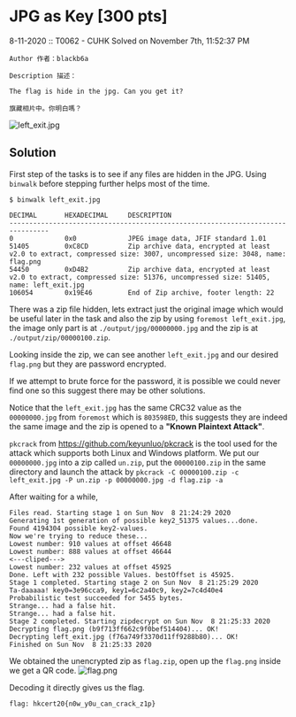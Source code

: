 # JPG as Key [300 pts]

8-11-2020 :: T0062 - CUHK
Solved on November 7th, 11:52:37 PM

```
Author 作者：blackb6a

Description 描述：

The flag is hide in the jpg. Can you get it?

旗藏相片中。你明白嗎？
```
![left_exit.jpg](https://www.dropbox.com/s/635rgfekwme4st5/left_exit.jpg?dl=0&raw=1)
## Solution
First step of the tasks is to see if any files are hidden in the JPG. Using `binwalk` before stepping further helps most of the time.
```
$ binwalk left_exit.jpg

DECIMAL       HEXADECIMAL     DESCRIPTION
--------------------------------------------------------------------------------
0             0x0             JPEG image data, JFIF standard 1.01
51405         0xC8CD          Zip archive data, encrypted at least v2.0 to extract, compressed size: 3007, uncompressed size: 3048, name: flag.png
54450         0xD4B2          Zip archive data, encrypted at least v2.0 to extract, compressed size: 51376, uncompressed size: 51405, name: left_exit.jpg
106054        0x19E46         End of Zip archive, footer length: 22
```
There was a zip file hidden, lets extract just the original image which would be useful later in the task and also the zip by using `foremost left_exit.jpg`, the image only part is at `./output/jpg/00000000.jpg` and the zip is at `./output/zip/00000100.zip`.

Looking inside the zip, we can see another `left_exit.jpg` and our desired `flag.png` but they are password encrypted.

If we attempt to brute force for the password, it is possible we could never find one so this suggest there may be other solutions.

Notice that the `left_exit.jpg` has the same CRC32 value as the `00000000.jpg` from `foremost` which is `803598ED`, this suggests they are indeed the same image and the zip is opened to a **"Known Plaintext Attack"**.

`pkcrack` from https://github.com/keyunluo/pkcrack is the tool used for the attack which supports both Linux and Windows platform. We put our `00000000.jpg` into a zip called `un.zip`, put the `00000100.zip` in the same directory and launch the attack by 
`pkcrack -C 00000100.zip -c left_exit.jpg -P un.zip -p 00000000.jpg -d flag.zip -a`

After waiting for a while, 

```
Files read. Starting stage 1 on Sun Nov  8 21:24:29 2020
Generating 1st generation of possible key2_51375 values...done.
Found 4194304 possible key2-values.
Now we're trying to reduce these...
Lowest number: 910 values at offset 46648
Lowest number: 888 values at offset 46644
<---cliped--->
Lowest number: 232 values at offset 45925
Done. Left with 232 possible Values. bestOffset is 45925.
Stage 1 completed. Starting stage 2 on Sun Nov  8 21:25:29 2020
Ta-daaaaa! key0=3e96cca9, key1=6c2a40c9, key2=7c4d40e4
Probabilistic test succeeded for 5455 bytes.
Strange... had a false hit.
Strange... had a false hit.
Stage 2 completed. Starting zipdecrypt on Sun Nov  8 21:25:33 2020
Decrypting flag.png (b9f713ff662c9f0bef514404)... OK!
Decrypting left_exit.jpg (f76a749f3370d11ff9288b80)... OK!
Finished on Sun Nov  8 21:25:33 2020
```

We obtained the unencrypted zip as `flag.zip`, open up the `flag.png` inside we get a QR code.
![flag.png](https://www.dropbox.com/s/dij5cv7zyr6a5xk/flag.png?dl=0&raw=1)

Decoding it directly gives us the flag.
```
flag: hkcert20{n0w_y0u_can_crack_z1p}
```
